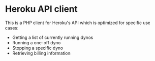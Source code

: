 # Heroku API client

This is a PHP client for Heroku's API which is optimized for specific use cases:

* Getting a list of currently running dynos
* Running a one-off dyno
* Stopping a specific dyno
* Retrieving billing information
